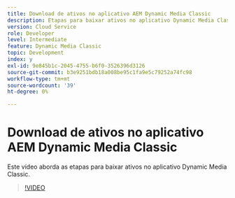 ```yaml
---
title: Download de ativos no aplicativo AEM Dynamic Media Classic
description: Etapas para baixar ativos no aplicativo Dynamic Media Classic
version: Cloud Service
role: Developer
level: Intermediate
feature: Dynamic Media Classic
topic: Development
index: y
exl-id: 9e845b1c-2045-4755-b6f0-3526396d3126
source-git-commit: b3e9251bdb18a008be95c1fa9e5c79252a74fc98
workflow-type: tm+mt
source-wordcount: '39'
ht-degree: 0%

---
```


# Download de ativos no aplicativo AEM Dynamic Media Classic

Este vídeo aborda as etapas para baixar ativos no aplicativo Dynamic Media Classic.

>[!VIDEO](https://video.tv.adobe.com/v/335458?quality=12&learn=on)
